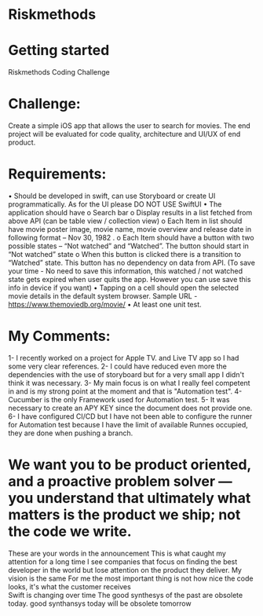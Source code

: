 # Riskmethods

# Getting started
Riskmethods Coding Challenge

# Challenge:
Create a simple iOS app that allows the user to search for movies. The end project will be evaluated for code quality, architecture and UI/UX of end product.

# Requirements:
• Should be developed in swift, can use Storyboard or create UI programmatically. As for the UI please DO NOT USE SwiftUI
• The application should have
o Search bar
o Display results in a list fetched from above API (can be table view / collection view) o Each Item in list should have movie poster image, movie name, movie overview and
release date in following format – Nov 30, 1982 .
o Each Item should have a button with two possible states – “Not watched” and
“Watched”. The button should start in “Not watched” state
o When this button is clicked there is a transition to “Watched” state. This button has
no dependency on data from API. (To save your time - No need to save this information, this watched / not watched state gets expired when user quits the app. However you can use save this info in device if you want)
• Tapping on a cell should open the selected movie details in the default system browser. Sample URL - https://www.themoviedb.org/movie/
• At least one unit test.

# My Comments:
1- I recently worked on a project for Apple TV. and Live TV app so I had some very clear references.
2- I could have reduced even more the dependencies with the use of storyboard but for a very small app I didn't think it was necessary.
3- My main focus is on what I really feel competent in and is my strong point at the moment and that is "Automation test".
4- Cucumber is the only Framework used for Automation test.
5- It was necessary to create an APY KEY since the document does not provide one.
6- I have configured CI/CD but I have not been able to configure the runner for Automation test because 
I have the limit of available Runnes occupied, they are done when pushing a branch.

# We want you to be product oriented, and a proactive problem solver — you understand that ultimately what matters is the product we ship; not the code we write.
These are your words in the announcement 
This is what caught my attention
for a long time I see companies that focus on finding the best developer in the world but lose attention on the product they deliver.
My vision is the same 
For me the most important thing is not how nice the code looks, it's what the customer receives  
Swift is changing over time
The good synthesys of the past are obsolete today. 
good synthansys today will be obsolete tomorrow

